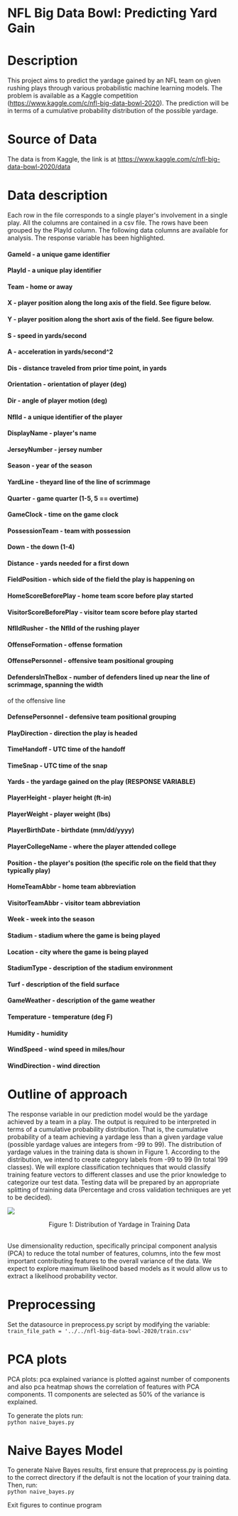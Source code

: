 # NFL Big Data Bowl: Predicting Yard Gain

# Description
This project aims to predict the yardage gained by an NFL team on given rushing plays through various probabilistic machine
learning models. The problem is available as a Kaggle competition
(https://www.kaggle.com/c/nfl-big-data-bowl-2020). The prediction will be in terms of a
cumulative probability distribution of the possible yardage.

# Source of Data
The data is from Kaggle, the link is at
https://www.kaggle.com/c/nfl-big-data-bowl-2020/data

# Data description
Each row in the file corresponds to a single player's involvement in a single play.
All the columns are contained in a csv file. The rows have been grouped by the PlayId column. The
following data columns are available for analysis. The response variable has been highlighted.
#### GameId - a unique game identifier <br />
#### PlayId - a unique play identifier <br />
#### Team - home or away <br />
#### X - player position along the long axis of the field. See figure below. <br />
#### Y - player position along the short axis of the field. See figure below. <br />
#### S - speed in yards/second <br />
#### A - acceleration in yards/second^2 <br />
#### Dis - distance traveled from prior time point, in yards <br />
#### Orientation - orientation of player (deg) <br />
#### Dir - angle of player motion (deg) <br />
#### NflId - a unique identifier of the player <br />
#### DisplayName - player's name <br />
#### JerseyNumber - jersey number <br />
#### Season - year of the season <br />
#### YardLine - theyard line of the line of scrimmage <br />
#### Quarter - game quarter (1-5, 5 == overtime) <br />
#### GameClock - time on the game clock <br />
#### PossessionTeam - team with possession <br />
#### Down - the down (1-4) <br />
#### Distance - yards needed for a first down <br />
#### FieldPosition - which side of the field the play is happening on <br />
#### HomeScoreBeforePlay - home team score before play started <br />
#### VisitorScoreBeforePlay - visitor team score before play started <br />
#### NflIdRusher - the NflId of the rushing player <br />
#### OffenseFormation - offense formation <br />
#### OffensePersonnel - offensive team positional grouping <br />
#### DefendersInTheBox - number of defenders lined up near the line of scrimmage, spanning the width
of the offensive line <br />
#### DefensePersonnel - defensive team positional grouping <br />
#### PlayDirection - direction the play is headed <br />
#### TimeHandoff - UTC time of the handoff <br />
#### TimeSnap - UTC time of the snap <br />
**Yards - the yardage gained on the play (RESPONSE VARIABLE)** <br />
#### PlayerHeight - player height (ft-in) <br />
#### PlayerWeight - player weight (lbs) <br />
#### PlayerBirthDate - birthdate (mm/dd/yyyy) <br />
#### PlayerCollegeName - where the player attended college <br />
#### Position - the player's position (the specific role on the field that they typically play) <br />
#### HomeTeamAbbr - home team abbreviation <br />
#### VisitorTeamAbbr - visitor team abbreviation <br />
#### Week - week into the season <br />
#### Stadium - stadium where the game is being played <br />
#### Location - city where the game is being played <br />
#### StadiumType - description of the stadium environment <br />
#### Turf - description of the field surface <br />
#### GameWeather - description of the game weather <br />
#### Temperature - temperature (deg F) <br />
#### Humidity - humidity <br />
#### WindSpeed - wind speed in miles/hour <br />
#### WindDirection - wind direction <br />

# Outline of approach
The response variable in our prediction model would be the yardage
achieved by a team in a play. The output is required to be interpreted in terms of a cumulative
probability distribution. That is, the cumulative probability of a team achieving a yardage less
than a given yardage value (possible yardage values are integers from -99 to 99).
The distribution of yardage values in the training data is shown in Figure 1. According to the
distribution, we intend to create category labels from -99 to 99 (In total 199 classes). We will
explore classification techniques that would classify training feature vectors to different classes
and use the prior knowledge to categorize our test data. Testing data will be prepared by an
appropriate splitting of training data (Percentage and cross validation techniques are yet to be
decided).

<img src="https://github.com/jhess/NFL-Big-Data-Bowl-Predicting-Yard-Gain/assets/1844404/53cdc11b-9275-4d9d-924a-5ac99f19998e" /> <br />
<div style="text-align:center">
  Figure 1: Distribution of Yardage in Training Data 
</div> <br />


Use dimensionality reduction, specifically principal component analysis (PCA) to reduce
the total number of features, columns, into the few most important contributing features to the
overall variance of the data. We expect to explore maximum likelihood based models as it would
allow us to extract a likelihood probability vector.

# Preprocessing
Set the datasource in preprocess.py script by modifying the variable: <br />
`train_file_path = '../../nfl-big-data-bowl-2020/train.csv'`

# PCA plots
PCA plots: pca explained variance is plotted against number of components and also
pca heatmap shows the correlation of features with PCA components. 11 components are
selected as 50% of the variance is explained.

To generate the plots run: <br />
`python naive_bayes.py`

# Naive Bayes Model
To generate Naive Bayes results, first ensure that preprocess.py is pointing to the correct directory if the default is not the location of your training data. Then, run: <br />
`python naive_bayes.py`

Exit figures to continue program
